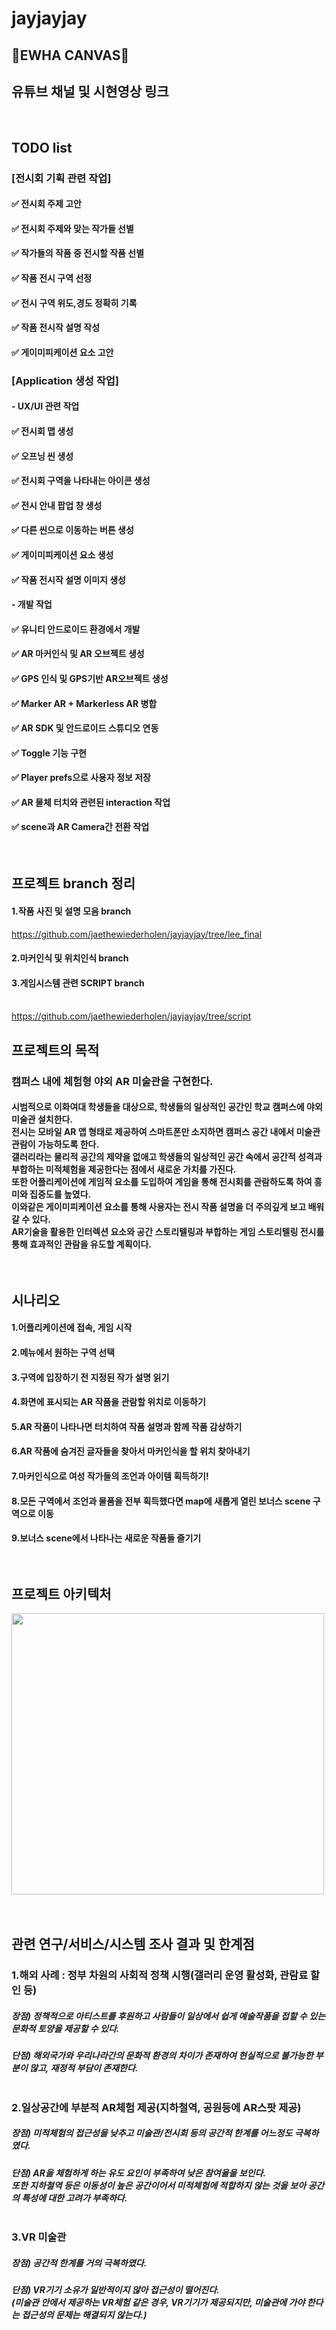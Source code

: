 # jayjayjay  

## 🎨EWHA CANVAS🎨


## 유튜브 채널 및 시현영상 링크   
<br>

##  TODO list

### [전시회 기획 관련 작업]

#### ✅ 전시회 주제 고안<br>
#### ✅ 전시회 주제와 맞는 작가들 선별<br>
#### ✅ 작가들의 작품 중 전시할 작품 선별<br>
#### ✅ 작품 전시 구역 선정 <br>
#### ✅ 전시 구역 위도,경도 정확히 기록<br>
#### ✅ 작품 전시작 설명 작성<br>
#### ✅ 게이미피케이션 요소 고안<br>

### [Application 생성 작업]
#### - UX/UI 관련 작업

#### ✅ 전시회 맵 생성<br>
#### ✅ 오프닝 씬 생성<br>
#### ✅ 전시회 구역을 나타내는 아이콘 생성<br>
#### ✅ 전시 안내 팝업 창 생성<br>
#### ✅ 다른 씬으로 이동하는 버튼 생성<br>
#### ✅ 게이미피케이션 요소 생성<br>
#### ✅ 작품 전시작 설명 이미지 생성<br>

#### - 개발 작업<br>

#### ✅ 유니티 안드로이드 환경에서 개발<br>
#### ✅ AR 마커인식 및 AR 오브젝트 생성 <br>
#### ✅ GPS 인식 및 GPS기반 AR오브젝트 생성 <br>
#### ✅ Marker AR + Markerless AR 병합 <br>
#### ✅ AR SDK 및 안드로이드 스튜디오 연동<br>
#### ✅ Toggle 기능 구현<br>
#### ✅ Player prefs으로 사용자 정보 저장<br>
#### ✅ AR 물체 터치와 관련된 interaction 작업 <br>
#### ✅ scene과 AR Camera간 전환 작업 <br>

<br>

## 프로젝트 branch 정리

#### 1.작품 사진 및 설명 모음 branch  
https://github.com/jaethewiederholen/jayjayjay/tree/lee_final

#### 2.마커인식 및 위치인식 branch  

#### 3.게임시스템 관련 SCRIPT branch<br><br>  
https://github.com/jaethewiederholen/jayjayjay/tree/script

## 프로젝트의 목적<br>
### 캠퍼스 내에 체험형 야외 AR 미술관을 구현한다. <br>

#### 시범적으로 이화여대 학생들을 대상으로, 학생들의 일상적인 공간인 학교 캠퍼스에 야외 미술관 설치한다. <br>  전시는 모바일 AR 앱 형태로 제공하여 스마트폰만 소지하면 캠퍼스 공간 내에서 미술관 관람이 가능하도록 한다. <br>갤러리라는 물리적 공간의 제약을 없애고 학생들의 일상적인 공간 속에서 공간적 성격과 부합하는 미적체험을 제공한다는 점에서 새로운 가치를 가진다.<br> 또한 어플리케이션에 게임적 요소를 도입하여 게임을 통해 전시회를 관람하도록 하여 흥미와 집중도를 높였다. <br>이와같은 게이미피케이션 요소를 통해 사용자는 전시 작품 설명을 더 주의깊게 보고 배워갈 수 있다. <br>AR기술을 활용한 인터렉션 요소와 공간 스토리텔링과 부합하는 게임 스토리텔링 전시를 통해 효과적인 관람을 유도할 계획이다.<br><br><br>

## 시나리오
#### 1.어플리케이션에 접속, 게임 시작<br>
#### 2.메뉴에서 원하는 구역 선택<br>
#### 3.구역에 입장하기 전 지정된 작가 설명 읽기 <br>
#### 4.화면에 표시되는 AR 작품을 관람할 위치로 이동하기<br>
#### 5.AR 작품이 나타나면 터치하여 작품 설명과 함께 작품 감상하기<br>
#### 6.AR 작품에 숨겨진 글자들을 찾아서  마커인식을 할 위치 찾아내기<br>
#### 7.마커인식으로 여성 작가들의 조언과 아이템 획득하기!<br>
#### 8.모든 구역에서 조언과 물품을 전부 획득했다면 map에  새롭게 열린 보너스 scene 구역으로 이동<br>
#### 9.보너스 scene에서 나타나는 새로운 작품들 즐기기<br><br><br>
## 프로젝트 아키텍처

<img src="https://user-images.githubusercontent.com/71870316/118229493-0b89bd80-b4c7-11eb-8f97-4d2440b62226.png" width="500 " height="450"><br><br><br>

## 관련 연구/서비스/시스템 조사 결과 및 한계점 

### 1.해외 사례 : 정부 차원의 사회적 정책 시행(갤러리 운영 활성화, 관람료 할인 등)<br>
 ##### 장점) 정책적으로 아티스트를 후원하고 사람들이 일상에서 쉽게 예술작품을 접할 수 있는 문화적 토양을 제공할 수 있다.<br>
 ##### 단점) 해외국가와 우리나라간의 문화적 환경의 차이가 존재하여 현실적으로 불가능한 부분이 많고, 재정적 부담이 존재한다.<br><br>
 
### 2.일상공간에 부분적 AR체험 제공(지하철역, 공원등에 AR스팟 제공)<br>
 ##### 장점) 미적체험의 접근성을 낮추고 미술관/전시회 등의 공간적 한계를 어느정도 극복하였다.<br>
 ##### 단점) AR을 체험하게 하는 유도 요인이 부족하여 낮은 참여율을 보인다. <br>또한 지하철역 등은 이동성이 높은 공간이어서 미적체험에 적합하지 않는 것을 보아 공간의 특성에 대한 고려가 부족하다.<br><br>
 
### 3.VR 미술관<br>
 ##### 장점) 공간적 한계를 거의 극복하였다.<br>
 ##### 단점) VR기기 소유가 일반적이지 않아 접근성이 떨어진다.<br>(미술관 안에서 제공하는 VR체험 같은 경우, VR기기가 제공되지만, 미술관에 가야 한다는 접근성의 문제는 해결되지 않는다.)<br>




